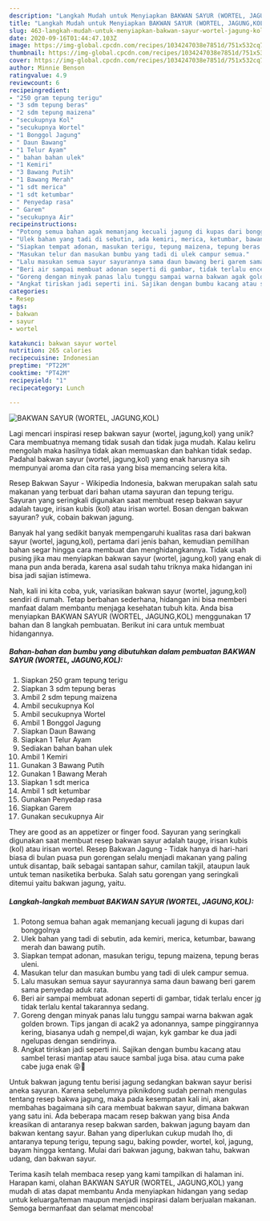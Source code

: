 ```yaml
---
description: "Langkah Mudah untuk Menyiapkan BAKWAN SAYUR (WORTEL, JAGUNG,KOL) yang Bisa Manjain Lidah"
title: "Langkah Mudah untuk Menyiapkan BAKWAN SAYUR (WORTEL, JAGUNG,KOL) yang Bisa Manjain Lidah"
slug: 463-langkah-mudah-untuk-menyiapkan-bakwan-sayur-wortel-jagung-kol-yang-bisa-manjain-lidah
date: 2020-09-16T01:44:47.103Z
image: https://img-global.cpcdn.com/recipes/1034247038e7851d/751x532cq70/bakwan-sayur-wortel-jagungkol-foto-resep-utama.jpg
thumbnail: https://img-global.cpcdn.com/recipes/1034247038e7851d/751x532cq70/bakwan-sayur-wortel-jagungkol-foto-resep-utama.jpg
cover: https://img-global.cpcdn.com/recipes/1034247038e7851d/751x532cq70/bakwan-sayur-wortel-jagungkol-foto-resep-utama.jpg
author: Minnie Benson
ratingvalue: 4.9
reviewcount: 6
recipeingredient:
- "250 gram tepung terigu"
- "3 sdm tepung beras"
- "2 sdm tepung maizena"
- "secukupnya Kol"
- "secukupnya Wortel"
- "1 Bonggol Jagung"
- " Daun Bawang"
- "1 Telur Ayam"
- " bahan bahan ulek"
- "1 Kemiri"
- "3 Bawang Putih"
- "1 Bawang Merah"
- "1 sdt merica"
- "1 sdt ketumbar"
- " Penyedap rasa"
- " Garem"
- "secukupnya Air"
recipeinstructions:
- "Potong semua bahan agak memanjang kecuali jagung di kupas dari bonggolnya"
- "Ulek bahan yang tadi di sebutin, ada kemiri, merica, ketumbar, bawang merah dan bawang putih."
- "Siapkan tempat adonan, masukan terigu, tepung maizena, tepung beras uleni."
- "Masukan telur dan masukan bumbu yang tadi di ulek campur semua."
- "Lalu masukan semua sayur sayurannya sama daun bawang beri garem sama penyedap aduk rata."
- "Beri air sampai membuat adonan seperti di gambar, tidak terlalu encer jg tidak terlalu kental takarannya sedang."
- "Goreng dengan minyak panas lalu tunggu sampai warna bakwan agak golden brown. Tips jangan di acak2 ya adonannya, sampe pinggirannya kering, biasanya udah g nempel,di wajan, kyk gambar ke dua jadi ngelupas dengan sendirinya."
- "Angkat tiriskan jadi seperti ini. Sajikan dengan bumbu kacang atau sambel terasi mantap atau sauce sambal juga bisa. atau cuma pake cabe juga enak 😝🤗"
categories:
- Resep
tags:
- bakwan
- sayur
- wortel

katakunci: bakwan sayur wortel 
nutrition: 265 calories
recipecuisine: Indonesian
preptime: "PT22M"
cooktime: "PT42M"
recipeyield: "1"
recipecategory: Lunch

---
```



![BAKWAN SAYUR (WORTEL, JAGUNG,KOL)](https://img-global.cpcdn.com/recipes/1034247038e7851d/751x532cq70/bakwan-sayur-wortel-jagungkol-foto-resep-utama.jpg)

Lagi mencari inspirasi resep bakwan sayur (wortel, jagung,kol) yang unik? Cara membuatnya memang tidak susah dan tidak juga mudah. Kalau keliru mengolah maka hasilnya tidak akan memuaskan dan bahkan tidak sedap. Padahal bakwan sayur (wortel, jagung,kol) yang enak harusnya sih mempunyai aroma dan cita rasa yang bisa memancing selera kita.

Resep Bakwan Sayur - Wikipedia Indonesia, bakwan merupakan salah satu makanan yang terbuat dari bahan utama sayuran dan tepung terigu. Sayuran yang seringkali digunakan saat membuat resep bakwan sayur adalah tauge, irisan kubis (kol) atau irisan wortel. Bosan dengan bakwan sayuran? yuk, cobain bakwan jagung.

Banyak hal yang sedikit banyak mempengaruhi kualitas rasa dari bakwan sayur (wortel, jagung,kol), pertama dari jenis bahan, kemudian pemilihan bahan segar hingga cara membuat dan menghidangkannya. Tidak usah pusing jika mau menyiapkan bakwan sayur (wortel, jagung,kol) yang enak di mana pun anda berada, karena asal sudah tahu triknya maka hidangan ini bisa jadi sajian istimewa.


Nah, kali ini kita coba, yuk, variasikan bakwan sayur (wortel, jagung,kol) sendiri di rumah. Tetap berbahan sederhana, hidangan ini bisa memberi manfaat dalam membantu menjaga kesehatan tubuh kita. Anda bisa menyiapkan BAKWAN SAYUR (WORTEL, JAGUNG,KOL) menggunakan 17 bahan dan 8 langkah pembuatan. Berikut ini cara untuk membuat hidangannya.

<!--inarticleads1-->

##### Bahan-bahan dan bumbu yang dibutuhkan dalam pembuatan BAKWAN SAYUR (WORTEL, JAGUNG,KOL):

1. Siapkan 250 gram tepung terigu
1. Siapkan 3 sdm tepung beras
1. Ambil 2 sdm tepung maizena
1. Ambil secukupnya Kol
1. Ambil secukupnya Wortel
1. Ambil 1 Bonggol Jagung
1. Siapkan  Daun Bawang
1. Siapkan 1 Telur Ayam
1. Sediakan  bahan bahan ulek
1. Ambil 1 Kemiri
1. Gunakan 3 Bawang Putih
1. Gunakan 1 Bawang Merah
1. Siapkan 1 sdt merica
1. Ambil 1 sdt ketumbar
1. Gunakan  Penyedap rasa
1. Siapkan  Garem
1. Gunakan secukupnya Air


They are good as an appetizer or finger food. Sayuran yang seringkali digunakan saat membuat resep bakwan sayur adalah tauge, irisan kubis (kol) atau irisan wortel. Resep Bakwan Jagung - Tidak hanya di hari-hari biasa di bulan puasa pun gorengan selalu menjadi makanan yang paling untuk disantap, baik sebagai santapan sahur, camilan takjil, ataupun lauk untuk teman nasiketika berbuka. Salah satu gorengan yang seringkali ditemui yaitu bakwan jagung, yaitu. 

<!--inarticleads2-->

##### Langkah-langkah membuat BAKWAN SAYUR (WORTEL, JAGUNG,KOL):

1. Potong semua bahan agak memanjang kecuali jagung di kupas dari bonggolnya
1. Ulek bahan yang tadi di sebutin, ada kemiri, merica, ketumbar, bawang merah dan bawang putih.
1. Siapkan tempat adonan, masukan terigu, tepung maizena, tepung beras uleni.
1. Masukan telur dan masukan bumbu yang tadi di ulek campur semua.
1. Lalu masukan semua sayur sayurannya sama daun bawang beri garem sama penyedap aduk rata.
1. Beri air sampai membuat adonan seperti di gambar, tidak terlalu encer jg tidak terlalu kental takarannya sedang.
1. Goreng dengan minyak panas lalu tunggu sampai warna bakwan agak golden brown. Tips jangan di acak2 ya adonannya, sampe pinggirannya kering, biasanya udah g nempel,di wajan, kyk gambar ke dua jadi ngelupas dengan sendirinya.
1. Angkat tiriskan jadi seperti ini. Sajikan dengan bumbu kacang atau sambel terasi mantap atau sauce sambal juga bisa. atau cuma pake cabe juga enak 😝🤗


Untuk bakwan jagung tentu berisi jagung sedangkan bakwan sayur berisi aneka sayuran. Karena sebelumnya piknikdong sudah pernah mengulas tentang resep bakwa jagung, maka pada kesempatan kali ini, akan membahas bagaimana sih cara membuat bakwan sayur, dimana bakwan yang satu ini. Ada beberapa macam resep bakwan yang bisa Anda kreasikan di antaranya resep bakwan sarden, bakwan jagung bayam dan bakwan kentang sayur. Bahan yang diperlukan cukup mudah lho, di antaranya tepung terigu, tepung sagu, baking powder, wortel, kol, jagung, bayam hingga kentang. Mulai dari bakwan jagung, bakwan tahu, bakwan udang, dan bakwan sayur. 

Terima kasih telah membaca resep yang kami tampilkan di halaman ini. Harapan kami, olahan BAKWAN SAYUR (WORTEL, JAGUNG,KOL) yang mudah di atas dapat membantu Anda menyiapkan hidangan yang sedap untuk keluarga/teman maupun menjadi inspirasi dalam berjualan makanan. Semoga bermanfaat dan selamat mencoba!

